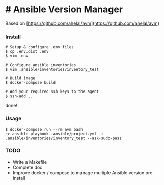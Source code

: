 # Ansible Version Manager
=====================

Based on [https://github.com/ahelal/avm](https://github.com/ahelal/avm)

### Install


    # Setup & configure .env files
    $ cp .env.dist .env
    $ vim .env

    # Configure ansible inventories
    $ vim .ansible/inventories/inventory_test

    # Build image
    $ docker-compose build
    
    # Add your required ssh keys to the agent
    $ ssh-add ...
    
done!



### Usage

    $ docker-compose run --rm avm bash
    ~> ansible-playbook .ansible/project.yml -i .ansible/inventories/inventory_test --ask-sudo-pass



### TODO

- Write a Makefile
- Complete doc
- Improve docker / compose to manage multiple Ansible version pre-install
